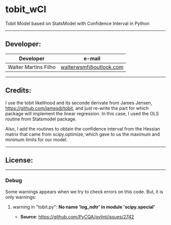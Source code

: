# tobit_wCI
Tobit Model based on StatsModel with Confidence Interval in Python 

---

## Developer:

| Developer  | e-mail |
| ------------- | ------------- |
| Walter Martins Filho  | walterwsmf@outlook.com |

---

## Credits:

I use the tobit likelihood and its seconde derivate from James Jensen, https://github.com/jamesdj/tobit, and just re-write the part for which package will implement the linear regression. In this case, I used the OLS routine from Statsmodel package. 

Also, I add the routines to obtain the confidence interval from the Hessian matrix that came from scipy.optimize, which gave to us the maximum and minimum limits for our model.

---
## License:

---

### Debug

Some warnings appears when we try to check errors on this code. But, it is only warnings:

1. warning in "tobit.py": **No name 'log_ndtr' in module 'scipy.special'**
    
    - **Source**: https://github.com/PyCQA/pylint/issues/2742